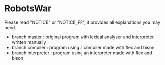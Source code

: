 # RobotsWar

Please read "NOTICE" or "NOTICE_FR", it provides all explanations you may need.

- branch master : original program with lexical analyser and interpreter written manually
- branch compiler : program using a compiler made with flex and bison
- branch interpreter : program using an interpreter made with flex and bison
